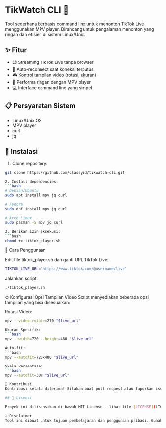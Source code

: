 # TikWatch CLI 🎥

Tool sederhana berbasis command line untuk menonton TikTok Live menggunakan MPV player. Dirancang untuk pengalaman menonton yang ringan dan efisien di sistem Linux/Unix.

## ✨ Fitur

- 📺 Streaming TikTok Live tanpa browser
- 🔄 Auto-reconnect saat koneksi terputus
- 🎮 Kontrol tampilan video (rotasi, ukuran)
- 🚀 Performa ringan dengan MPV player
- 💻 Interface command line yang simpel

## 📋 Persyaratan Sistem

- Linux/Unix OS
- MPV player
- curl
- jq

## 🚀 Instalasi

1. Clone repository:
```bash
git clone https://github.com/classyid/tikwatch-cli.git

2. Install dependencies:
```bash
# Debian/Ubuntu
sudo apt install mpv jq curl

# Fedora
sudo dnf install mpv jq curl

# Arch Linux
sudo pacman -S mpv jq curl

3. Berikan izin eksekusi:
```bash
chmod +x tiktok_player.sh
```
📖 Cara Penggunaan

Edit file tiktok_player.sh dan ganti URL TikTok Live:

```bash
TIKTOK_LIVE_URL="https://www.tiktok.com/@username/live"
```
Jalankan script:

```bash
./tiktok_player.sh
```
⚙️ Konfigurasi
Opsi Tampilan Video
Script menyediakan beberapa opsi tampilan yang bisa disesuaikan:

Rotasi Video:
```bash
mpv --video-rotate=270 "$live_url"

Ukuran Spesifik:
```bash
mpv --width=720 --height=480 "$live_url"

Auto-fit:
```bash
mpv --autofit=720x480 "$live_url"

Skala Persentase:
```bash
mpv --autofit=30% "$live_url"

🤝 Kontribusi
Kontribusi selalu diterima! Silakan buat pull request atau laporkan issue.

## 📝 Lisensi

Proyek ini dilisensikan di bawah MIT License - lihat file [LICENSE](LICENSE) untuk detail.

⚠️ Disclaimer
Tool ini dibuat untuk tujuan pembelajaran dan penggunaan pribadi. Gunakan dengan bijak dan patuhi Terms of Service TikTok.
